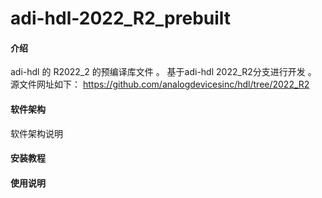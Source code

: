 # adi-hdl-2022_R2_prebuilt

#### 介绍
adi-hdl 的 R2022_2 的预编译库文件 。
基于adi-hdl 2022_R2分支进行开发 。
源文件网址如下：
https://github.com/analogdevicesinc/hdl/tree/2022_R2

#### 软件架构
软件架构说明


#### 安装教程



#### 使用说明



